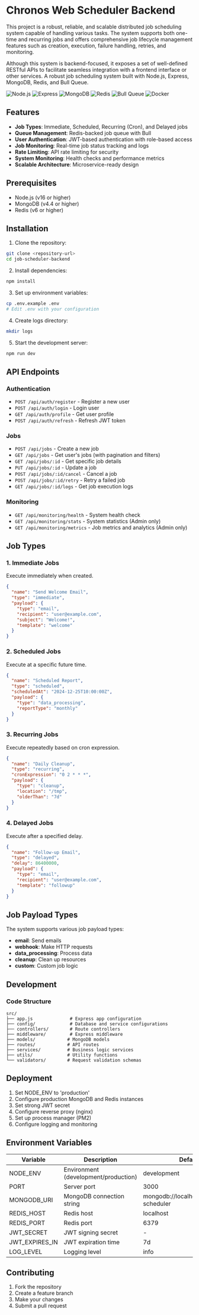 # Chronos Web Scheduler Backend

This project is a robust, reliable, and scalable distributed job scheduling system capable of handling various tasks. The system supports both one-time and recurring jobs and offers comprehensive job lifecycle management features such as creation, execution, failure handling, retries, and monitoring.

Although this system is backend-focused, it exposes a set of well-defined RESTful APIs to facilitate seamless integration with a frontend interface or other services.
A robust job scheduling system built with Node.js, Express, MongoDB, Redis, and Bull Queue.

![Node.js](https://img.shields.io/badge/Node.js-339933?style=for-the-badge&logo=nodedotjs&logoColor=white)
![Express](https://img.shields.io/badge/Express.js-000000?style=for-the-badge&logo=express&logoColor=white)
![MongoDB](https://img.shields.io/badge/MongoDB-4EA94B?style=for-the-badge&logo=mongodb&logoColor=white)
![Redis](https://img.shields.io/badge/Redis-DC382D?style=for-the-badge&logo=redis&logoColor=white)
![Bull Queue](https://img.shields.io/badge/Bull-FF0000?style=for-the-badge&logoColor=white)
![Docker](https://img.shields.io/badge/Docker-2496ED?style=for-the-badge&logo=docker&logoColor=white)

## Features

- **Job Types**: Immediate, Scheduled, Recurring (Cron), and Delayed jobs
- **Queue Management**: Redis-backed job queue with Bull
- **User Authentication**: JWT-based authentication with role-based access
- **Job Monitoring**: Real-time job status tracking and logs
- **Rate Limiting**: API rate limiting for security
- **System Monitoring**: Health checks and performance metrics
- **Scalable Architecture**: Microservice-ready design

## Prerequisites

- Node.js (v16 or higher)
- MongoDB (v4.4 or higher)
- Redis (v6 or higher)

## Installation

1. Clone the repository:
```bash
git clone <repository-url>
cd job-scheduler-backend
```

2. Install dependencies:
```bash
npm install
```

3. Set up environment variables:
```bash
cp .env.example .env
# Edit .env with your configuration
```

4. Create logs directory:
```bash
mkdir logs
```

5. Start the development server:
```bash
npm run dev
```

## API Endpoints

### Authentication
- `POST /api/auth/register` - Register a new user
- `POST /api/auth/login` - Login user
- `GET /api/auth/profile` - Get user profile
- `POST /api/auth/refresh` - Refresh JWT token

### Jobs
- `POST /api/jobs` - Create a new job
- `GET /api/jobs` - Get user's jobs (with pagination and filters)
- `GET /api/jobs/:id` - Get specific job details
- `PUT /api/jobs/:id` - Update a job
- `POST /api/jobs/:id/cancel` - Cancel a job
- `POST /api/jobs/:id/retry` - Retry a failed job
- `GET /api/jobs/:id/logs` - Get job execution logs

### Monitoring
- `GET /api/monitoring/health` - System health check
- `GET /api/monitoring/stats` - System statistics (Admin only)
- `GET /api/monitoring/metrics` - Job metrics and analytics (Admin only)

## Job Types

### 1. Immediate Jobs
Execute immediately when created.

```json
{
  "name": "Send Welcome Email",
  "type": "immediate",
  "payload": {
    "type": "email",
    "recipient": "user@example.com",
    "subject": "Welcome!",
    "template": "welcome"
  }
}
```

### 2. Scheduled Jobs
Execute at a specific future time.

```json
{
  "name": "Scheduled Report",
  "type": "scheduled",
  "scheduledAt": "2024-12-25T10:00:00Z",
  "payload": {
    "type": "data_processing",
    "reportType": "monthly"
  }
}
```

### 3. Recurring Jobs
Execute repeatedly based on cron expression.

```json
{
  "name": "Daily Cleanup",
  "type": "recurring",
  "cronExpression": "0 2 * * *",
  "payload": {
    "type": "cleanup",
    "location": "/tmp",
    "olderThan": "7d"
  }
}
```

### 4. Delayed Jobs
Execute after a specified delay.

```json
{
  "name": "Follow-up Email",
  "type": "delayed",
  "delay": 86400000,
  "payload": {
    "type": "email",
    "recipient": "user@example.com",
    "template": "followup"
  }
}
```

## Job Payload Types

The system supports various job payload types:

- **email**: Send emails
- **webhook**: Make HTTP requests
- **data_processing**: Process data
- **cleanup**: Clean up resources
- **custom**: Custom job logic

## Development

### Code Structure
```
src/
├── app.js              # Express app configuration
├── config/             # Database and service configurations
├── controllers/        # Route controllers
├── middleware/         # Express middleware
├── models/            # MongoDB models
├── routes/            # API routes
├── services/          # Business logic services
├── utils/             # Utility functions
└── validators/        # Request validation schemas
```

## Deployment

1. Set NODE_ENV to 'production'
2. Configure production MongoDB and Redis instances
3. Set strong JWT secret
4. Configure reverse proxy (nginx)
5. Set up process manager (PM2)
6. Configure logging and monitoring

## Environment Variables

| Variable | Description | Default |
|----------|-------------|---------|
| NODE_ENV | Environment (development/production) | development |
| PORT | Server port | 3000 |
| MONGODB_URI | MongoDB connection string | mongodb://localhost:27017/job-scheduler |
| REDIS_HOST | Redis host | localhost |
| REDIS_PORT | Redis port | 6379 |
| JWT_SECRET | JWT signing secret | - |
| JWT_EXPIRES_IN | JWT expiration time | 7d |
| LOG_LEVEL | Logging level | info |

## Contributing

1. Fork the repository
2. Create a feature branch
3. Make your changes
4. Submit a pull request
